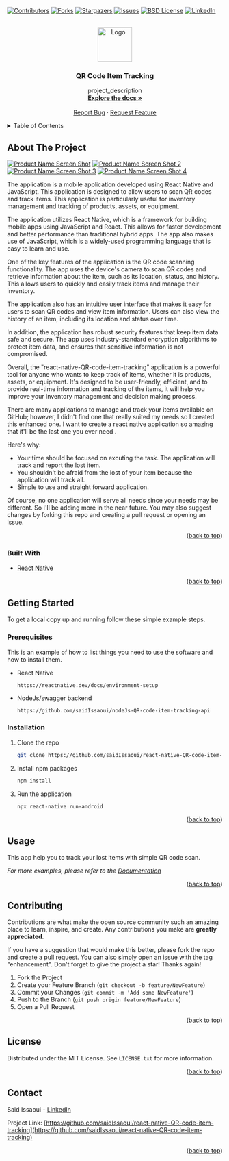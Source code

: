<div id="top"></div>

[![Contributors][contributors-shield]][contributors-url]
[![Forks][forks-shield]][forks-url]
[![Stargazers][stars-shield]][stars-url]
[![Issues][issues-shield]][issues-url]
[![BSD License][license-shield]][license-url]
[![LinkedIn][linkedin-shield]][linkedin-url]



<!-- PROJECT LOGO -->
<br />
<div align="center">
  <a href="https://github.com/saidIssaoui/react-native-QR-code-item-tracking">
    <img src="images/logo.png" alt="Logo" width="80" height="80">
  </a>

<h3 align="center">QR Code Item Tracking</h3>

  <p align="center">
    project_description
    <br />
    <a href="https://github.com/saidIssaoui/react-native-QR-code-item-tracking"><strong>Explore the docs »</strong></a>
    <br />
    <br />
    <a href="https://github.com/saidIssaoui/react-native-QR-code-item-tracking/issues">Report Bug</a>
    ·
    <a href="https://github.com/saidIssaoui/react-native-QR-code-item-tracking/issues">Request Feature</a>
  </p>
</div>



<!-- TABLE OF CONTENTS -->
<details>
  <summary>Table of Contents</summary>
  <ol>
    <li>
      <a href="#about-the-project">About The Project</a>
      <ul>
        <li><a href="#built-with">Built With</a></li>
      </ul>
    </li>
    <li>
      <a href="#getting-started">Getting Started</a>
      <ul>
        <li><a href="#prerequisites">Prerequisites</a></li>
        <li><a href="#installation">Installation</a></li>
      </ul>
    </li>
    <li><a href="#usage">Usage</a></li>
    <li><a href="#contributing">Contributing</a></li>
    <li><a href="#license">License</a></li>
    <li><a href="#contact">Contact</a></li>
    <li><a href="#acknowledgments">Acknowledgments</a></li>
  </ol>
</details>



<!-- ABOUT THE PROJECT -->
## About The Project

[![Product Name Screen Shot][product-screenshot]]()
[![Product Name Screen Shot 2][product-screenshot-2]]()
[![Product Name Screen Shot 3][product-screenshot-3]]()
[![Product Name Screen Shot 4][product-screenshot-4]]()

The application is a mobile application developed using React Native and JavaScript. This application is designed to allow users to scan QR codes and track items. This application is particularly useful for inventory management and tracking of products, assets, or equipment.

The application utilizes React Native, which is a framework for building mobile apps using JavaScript and React. This allows for faster development and better performance than traditional hybrid apps. The app also makes use of JavaScript, which is a widely-used programming language that is easy to learn and use.

One of the key features of the application is the QR code scanning functionality. The app uses the device's camera to scan QR codes and retrieve information about the item, such as its location, status, and history. This allows users to quickly and easily track items and manage their inventory.

The application also has an intuitive user interface that makes it easy for users to scan QR codes and view item information. Users can also view the history of an item, including its location and status over time.

In addition, the application has robust security features that keep item data safe and secure. The app uses industry-standard encryption algorithms to protect item data, and ensures that sensitive information is not compromised.

Overall, the "react-native-QR-code-item-tracking" application is a powerful tool for anyone who wants to keep track of items, whether it is products, assets, or equipment. It's designed to be user-friendly, efficient, and to provide real-time information and tracking of the items, it will help you improve your inventory management and decision making process.

There are many applications to manage and track your items available on GitHub; however, I didn't find one that really suited my needs so I created this enhanced one. I want to create a react native application so amazing that it'll be the last one you ever need .

Here's why:
* Your time should be focused on excuting the task. The application will track and report the lost item.
* You shouldn't be afraid from the lost of your item because the application will track all.
* Simple to use and straight forward application.

Of course, no one application will serve all needs since your needs may be different. So I'll be adding more in the near future. You may also suggest changes by forking this repo and creating a pull request or opening an issue.

<p align="right">(<a href="#top">back to top</a>)</p>



### Built With

* [React Native](https://reactnative.dev/)

<p align="right">(<a href="#top">back to top</a>)</p>



<!-- GETTING STARTED -->
## Getting Started


To get a local copy up and running follow these simple example steps.

### Prerequisites

This is an example of how to list things you need to use the software and how to install them.
* React Native
  ```https
  https://reactnative.dev/docs/environment-setup
  ```
* NodeJs/swagger backend
  ```https
  https://github.com/saidIssaoui/nodeJs-QR-code-item-tracking-api
  ```  
### Installation

1. Clone the repo
   ```sh
   git clone https://github.com/saidIssaoui/react-native-QR-code-item-tracking.git
   ```
4. Install npm packages
   ```sh
   npm install
   ```
5. Run the application
   ```sh
   npx react-native run-android
   ```

<p align="right">(<a href="#top">back to top</a>)</p>



<!-- USAGE EXAMPLES -->
## Usage

This app help you to track your lost items with simple QR code scan.

_For more examples, please refer to the [Documentation](https://github.com/saidIssaoui/react-native-QR-code-item-tracking/blob/main/README.md)_

<p align="right">(<a href="#top">back to top</a>)</p>



<!-- CONTRIBUTING -->
## Contributing

Contributions are what make the open source community such an amazing place to learn, inspire, and create. Any contributions you make are **greatly appreciated**.

If you have a suggestion that would make this better, please fork the repo and create a pull request. You can also simply open an issue with the tag "enhancement".
Don't forget to give the project a star! Thanks again!

1. Fork the Project
2. Create your Feature Branch (`git checkout -b feature/NewFeature`)
3. Commit your Changes (`git commit -m 'Add some NewFeature'`)
4. Push to the Branch (`git push origin feature/NewFeature`)
5. Open a Pull Request

<p align="right">(<a href="#top">back to top</a>)</p>



<!-- LICENSE -->
## License

Distributed under the MIT License. See `LICENSE.txt` for more information.

<p align="right">(<a href="#top">back to top</a>)</p>



<!-- CONTACT -->
## Contact

Said Issaoui - [LinkedIn](https://www.linkedin.com/in/said-issaoui-55095315b/)

Project Link: [https://github.com/saidIssaoui/react-native-QR-code-item-tracking](https://github.com/saidIssaoui/react-native-QR-code-item-tracking)

<p align="right">(<a href="#top">back to top</a>)</p>





<!-- MARKDOWN LINKS & IMAGES -->
[contributors-shield]: https://img.shields.io/github/contributors/saidIssaoui/react-native-QR-code-item-tracking.svg
[contributors-url]: https://github.com/saidIssaoui/react-native-QR-code-item-tracking/graphs/contributors
[forks-shield]: https://img.shields.io/github/forks/saidIssaoui/react-native-QR-code-item-tracking.svg
[forks-url]: https://github.com/saidIssaoui/react-native-QR-code-item-tracking/network/members
[stars-shield]: https://img.shields.io/github/stars/saidIssaoui/react-native-QR-code-item-tracking.svg
[stars-url]: https://github.com/saidIssaoui/react-native-QR-code-item-tracking/stargazers
[issues-shield]: https://img.shields.io/github/issues/saidIssaoui/react-native-QR-code-item-tracking.svg
[issues-url]: https://github.com/saidIssaoui/react-native-QR-code-item-tracking/issues
[license-shield]: https://img.shields.io/github/license/saidIssaoui/react-native-QR-code-item-tracking.svg
[license-url]: https://github.com/saidIssaoui/react-native-QR-code-item-tracking/blob/main/LICENSE.txt
[linkedin-shield]: https://img.shields.io/badge/-LinkedIn-grey.svg
[linkedin-url]: https://www.linkedin.com/in/said-issaoui-55095315b/
[product-screenshot]: images/connect.gif
[product-screenshot-2]: images/user.gif
[product-screenshot-3]: images/item.gif
[product-screenshot-4]: images/scan.gif
